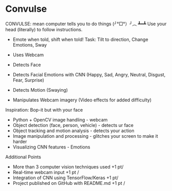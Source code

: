 # Convulse

CONVULSE:  mean computer tells you to do things (╯°□°）╯︵ ┻━┻  Use your head (literally) to follow instructions. 
- Emote when told, shift when told! Task: Tilt to direction, Change Emotions, Sway


- Uses Webcam
- Detects Face
- Detects Facial Emotions with CNN (Happy, Sad, Angry, Neutral, Disgust, Fear, Surprise)
- Detects Motion (Swaying)
- Manipulates Webcam imagery (Video effects for added difficulty)

Inspiration: Bop-it but with your face


- Python + OpenCV image handling - webcam 
- Object detection (face, person, vehicle) - detects ur face 
- Object tracking and motion analysis - detects your action
- Image manipulation and processing - glitches your screen to make it harder
- Visualizing CNN features - Emotions

Additional Points
- More than 3 computer vision techniques used +1 pt/
- Real-time webcam input +1 pt /
- Integration of CNN using TensorFlow/Keras +1 pt/
- Project published on GitHub with README.md +1 pt /

